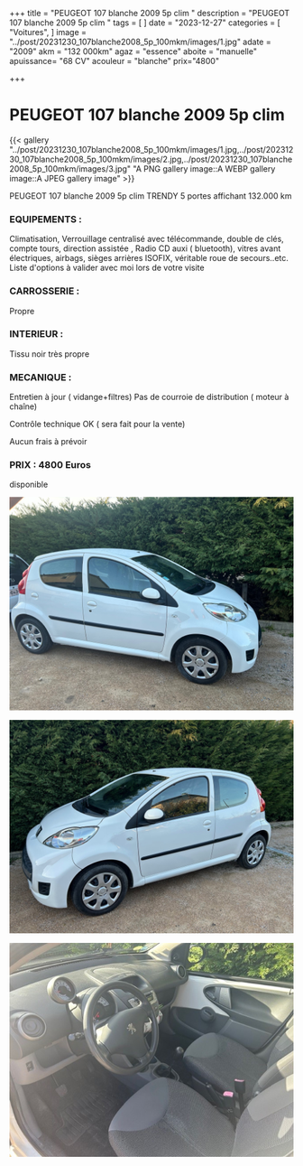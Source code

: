+++
title = "PEUGEOT 107 blanche 2009 5p clim "
description = "PEUGEOT 107 blanche 2009 5p clim  "
tags = [
]
date = "2023-12-27"
categories = [
    "Voitures",
]
image = "../post/20231230_107blanche2008_5p_100mkm/images/1.jpg"
adate = "2009"
akm = "132 000km"
agaz = "essence"
aboite = "manuelle"
apuissance= "68 CV"
acouleur = "blanche"
prix="4800"

+++

# PEUGEOT 107 blanche 2009 5p clim

{{< gallery  "../post/20231230_107blanche2008_5p_100mkm/images/1.jpg,../post/20231230_107blanche2008_5p_100mkm/images/2.jpg,../post/20231230_107blanche2008_5p_100mkm/images/3.jpg" "A PNG gallery image::A WEBP gallery image::A JPEG gallery image" >}}
 


PEUGEOT 107 blanche 2009 5p clim TRENDY 5 portes affichant 132.000 km


### EQUIPEMENTS :
Climatisation, Verrouillage centralisé avec télécommande, double de clés, compte tours, direction assistée , Radio CD auxi ( bluetooth), vitres avant électriques, airbags, sièges arrières ISOFIX, véritable roue de secours..etc.
Liste d'options à valider avec moi lors de votre visite


### CARROSSERIE :
Propre 


### INTERIEUR :
Tissu noir très propre

### MECANIQUE :
Entretien à jour ( vidange+filtres)
Pas de courroie de distribution ( moteur à chaîne)


Contrôle technique OK ( sera fait pour la vente)

Aucun frais à prévoir


### PRIX : 4800 Euros

disponible


<!-- more -->


![](images/1.jpg)

![](images/2.jpg)

![](images/3.jpg)


